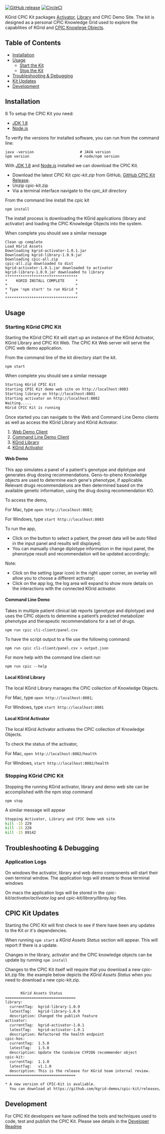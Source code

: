 [![GitHub release](https://img.shields.io/github/release/kgrid-demos/cpic-kit.svg)](https://github.com/kgrid-demos/cpic-kit/releases/)
[![CircleCI](https://circleci.com/gh/kgrid-demos/cpic-kit.svg?style=svg)](https://circleci.com/gh/kgrid-demos/cpic-kit)


KGrid CPIC Kit packages [Activator](http://kgrid.org/kgrid-activator/), [Library](http://kgrid.org/kgrid-library) and CPIC Demo Site.  The kit is designed as a personal CPIC Knowledge Grid used to explore the capablities of KGrid and [CPIC Knowlege Objects](https://kgrid-objects.github.io/cpic-collection/).

## Table of Contents
   * [Installation](#installation)
   * [Usage](#usage)
     * [Start the Kit](#starting-kgrid-cpic-kit)
     * [Stop the Kit](#stopping-kgrid-cpic-kit)
   * [Troubleshooting & Debugging](#troubleshooting--debugging)   
   * [Kit Updates](#cpic-kit-updates)  
   * [Development](#development)
   
## Installation
ß
To setup the CPIC Kit you need:

- [JDK 1.8](http://www.oracle.com/technetwork/java/javase/downloads/jdk8-downloads-2133151.html)
- [Node.js](http://nodejs.org/)

To verify the versions for installed software, you can run from the command line:

```
java -version                     # JAVA version
npm version                       # node/npm version
```

With [JDK 1.8](http://www.oracle.com/technetwork/java/javase/downloads/jdk8-downloads-2133151.html)
and [Node.js](http://nodejs.org/) installed we can download the CPIC Kit.

* Download the latest CPIC Kit *cpic-kit.zip* from GitHub,
[GitHub CPIC Kit Release](https://github.com/kgrid-demos/cpic-kit/releases/latest).
* Unzip cpic-kit.zip
* Via a terminal interface navigate to the *cpic_kit* directory

From the command line install the cpic kit

`npm install`

The install process is downloading the KGrid applications (library and activator) and loading the
CPIC Knowledge Objects into the system.

When complete you should see a similar message

```$bash
Clean up complete
Load KGrid Assets
Downloading kgrid-activator-1.0.1.jar
Downloading kgrid-library-1.0.9.jar
Downloading cpic-all.zip
cpic-all.zip downloaded to dist
kgrid-activator-1.0.1.jar downloaded to activator
kgrid-library-1.0.9.jar downloaded to library
*********************************
*    KGRID INSTALL COMPLETE     *
*                               *
* Type 'npm start' to run KGrid *
*                               *
*********************************
```

## Usage

### Starting KGrid CPIC Kit
Starting the KGrid CPIC Kit will start up an instance of the KGrid Activator, KGrid Library and CPIC Kit Web. The CPIC Kit Web server will serve the CPIC web demo application.

From the command line of the kit directory start the kit.

`npm start`

When complete you should see a similar message

```bash
Starting KGrid CPIC Kit
Starting CPIC Kit demo web site on http://localhost:8083
Starting library on http://localhost:8081
Starting activator on http://localhost:8082
Waiting.....
KGrid CPIC Kit is running
```

Once started you can navigate to the Web and Command Line Demo clients as well as access the
 KGrid Library and KGrid Activator.
 
 1. [Web Demo Client](#web-demo)
 1. [Command Line Demo Client](#command-line-demo)
 1. [KGrid Library](#local-kgrid-library)
 1. [KGrid Activator](#local-kgrid-activator)

#### Web Demo

This app simulates a panel of a patient's genotype and diplotype and generates drug dosing recommendations.
Geno-to-pheno Knowledge objects are used to determine each gene's phenotype, if applicable.
Relevant drugs recommendations are then determined based on the available genetic information, using the drug dosing recommendation KO.

To access the demo,

For Mac, type `open http://localhost:8083`;

For Windows, type `start http://localhost:8083`

To run the app,

  - Click on the button to select a patient, the preset data will be auto filled in the input panel and results will displayed;
  - You can manually change diplotype information in the input panel, the phenotype result and recommendation will be updated accordingly;

Note:
  - Click on the setting (gear icon) in the right upper corner, an overlay will allow you to choose a different activator;
  - Click on the app log, the log area will expand to show more details on the interactions with the connected KGrid activator.


#### Command Line Demo
Takes in multiple patient clinical lab reports (genotype and diplotype) and uses the CPIC objects to determine a patient’s predicted metabolizer phenotype and therapeutic recommendations for a set of drugs.

`npm run cpic cli-client/panel.csv`

To have the script output to a file use the following command:

`npm run cpic cli-client/panel.csv > output.json`

For more help with the command line client run

`npm run cpic --help`
    
#### Local KGrid Library

The local KGrid Library manages the CPIC collection of Knowledge Objects.

For Mac, type `open http://localhost:8081`;

For Windows, type `start http://localhost:8081`

#### Local KGrid Activator

The local KGrid Activator activates the CPIC collection of Knowledge Objects.

To check the status of the activator,

For Mac,
`open http://localhost:8082/health`

For Windows,
`start http://localhost:8082/health`

### Stopping KGrid CPIC Kit
Stopping the running KGrid activator, library and demo web site can be accomplished with the npm stop command

`npm stop`

A similar message will appear
```bash
Stopping Activator, Library and CPIC Demo web site
kill -15 229
kill -15 228
kill -15 89142

```
## Troubleshooting & Debugging
### Application Logs 
On windows the activator, library and web demo components will start their own terminal window. The application logs
will stream to those terminal windows

On macs the application logs will be stored in the _cpic-kit/activator/activator.log_ and _cpic-kit/library/libray.log_ files.

## CPIC Kit Updates
Starting the CPIC Kit will first check to see if there have been any updates to the Kit or it's 
dependencies.
 
When running ```npm start``` a _KGrid Assets Status_ section will appear.  This will report if there is a update.  

Changes in the library, activator and the CPIC knowledge objects can be update by running ```npm install```

Changes to the CPIC Kit itself will require that you download a new cpic-kit.zip file. the example below
depicts the _KGrid Assets Status_ when you need to download a new cpic-kit.zip.

```bash

       KGrid Assets Status      
================================
library: 
  currentTag:  kgrid-library-1.0.9
  latestTag:   kgrid-library-1.0.9
  description: Changed the publish feature
activator: 
  currentTag:  kgrid-activator-1.0.1
  latestTag:   kgrid-activator-1.0.1
  description: Refactored the health endpoint
cpic-kos: 
  currentTag:  1.5.0
  latestTag:   1.5.0
  description: Update the Condeine CYP2D6 recommender object 
cpic-kit: 
  currentTag:  1.1.0
  latestTag:   v1.1.0
  description: This is the release for KGrid team internal review.
================================

* A new version of CPIC-Kit is avaliable.
  You can download at https://github.com/kgrid-demos/cpic-kit/releases/download/v1.1.0/cpic-kit.zip

```

## Development
For CPIC Kit developers we have outlined the tools and techniques used to code, test and publish
the CPIC Kit.  Please see details in the [Developer Readme](developer-readme.md)

